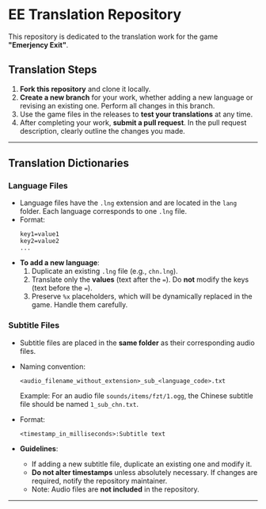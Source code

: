 # EE Translation Repository  
This repository is dedicated to the translation work for the game **"Emerjency Exit"**.  

## Translation Steps  
1. **Fork this repository** and clone it locally.  
2. **Create a new branch** for your work, whether adding a new language or revising an existing one. Perform all changes in this branch.  
3. Use the game files in the releases to **test your translations** at any time.  
4. After completing your work, **submit a pull request**. In the pull request description, clearly outline the changes you made.  

---

## Translation Dictionaries  

### Language Files  
- Language files have the `.lng` extension and are located in the `lang` folder. Each language corresponds to one `.lng` file.  
- Format:  
  ```  
  key1=value1  
  key2=value2  
  ...  
  ```  
- **To add a new language**:  
  1. Duplicate an existing `.lng` file (e.g., `chn.lng`).  
  2. Translate only the **values** (text after the `=`). Do **not** modify the keys (text before the `=`).  
  3. Preserve `%x` placeholders, which will be dynamically replaced in the game. Handle them carefully.  

### Subtitle Files  
- Subtitle files are placed in the **same folder** as their corresponding audio files.  
- Naming convention:  
  ```  
  <audio_filename_without_extension>_sub_<language_code>.txt  
  ```  
  Example: For an audio file `sounds/items/fzt/1.ogg`, the Chinese subtitle file should be named `1_sub_chn.txt`.  

- Format:  
  ```  
  <timestamp_in_milliseconds>:Subtitle text  
  ```  
- **Guidelines**:  
  - If adding a new subtitle file, duplicate an existing one and modify it.  
  - **Do not alter timestamps** unless absolutely necessary. If changes are required, notify the repository maintainer.  
  - Note: Audio files are **not included** in the repository.  

---

